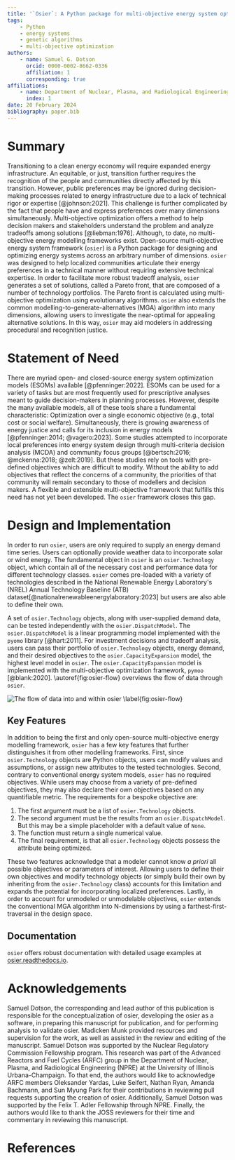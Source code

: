 ```yaml
---
title: '`Osier`: A Python package for multi-objective energy system optimization'
tags:
    - Python
    - energy systems
    - genetic algorithms
    - multi-objective optimization
authors:
    - name: Samuel G. Dotson
      orcid: 0000-0002-8662-0336
      affiliation: 1 
      corresponding: true
affiliations:
    - name: Department of Nuclear, Plasma, and Radiological Engineering, University of Illinois Urbana-Champaign, USA
      index: 1
date: 20 February 2024
bibliography: paper.bib
---
```


# Summary
Transitioning to a clean energy economy will require expanded energy
infrastructure. An equitable, or just, transition further requires the
recognition of the people and communities directly affected by this transition.
However, public preferences may be ignored during decision-making processes
related to energy infrastructure due to a lack of technical rigor or expertise
[@johnson:2021]. This challenge is further complicated by the fact that people
have and express preferences over many dimensions simultaneously.
Multi-objective optimization offers a method to help decision makers and
stakeholders understand the problem and analyze tradeoffs among solutions
[@liebman:1976]. Although, to date, no multi-objective energy modelling
frameworks exist. Open-source multi-objective energy system framework (`osier`)
is a Python package for designing and optimizing energy systems across an
arbitrary number of dimensions. `osier` was designed to help localized
communities articulate their energy preferences in a technical manner without
requiring extensive technical expertise. In order to facilitate more robust
tradeoff analysis, `osier` generates a set of solutions, called a
Pareto front, that are composed of a number of technology portfolios. The Pareto front is calculated using multi-objective optimization using evolutionary algorithms.
`osier` also extends the common
modelling-to-generate-alternatives (MGA) algorithm into many dimensions,
allowing users to investigate the near-optimal for appealing alternative
solutions. In this way, `osier` may aid modelers in addressing procedural and
recognition justice.

# Statement of Need
There are myriad open- and closed-source energy system optimization models
(ESOMs) available [@pfenninger:2022]. ESOMs can be used for a variety of tasks
but are most frequently used for prescriptive analyses meant to guide
decision-makers in planning processes. However, despite the many available
models, all of these tools share a fundamental characteristic: Optimization over
a single economic objective (e.g., total cost or social welfare).
Simultaneously, there is growing awareness of energy justice and calls for its
inclusion in energy models [@pfenninger:2014; @vagero:2023]. Some studies
attempted to incorporate local preferences into energy system design through
multi-criteria decision analysis (MCDA) and community focus groups
[@bertsch:2016; @mckenna:2018; @zelt:2019]. But these studies rely on tools with
pre-defined objectives which are difficult to modify. Without the ability to add
objectives that reflect the concerns of a community, the priorities of that
community will remain secondary to those of modellers and decision
makers. A flexible and extensible multi-objective framework that fulfills this
need has not yet been developed. The `osier` framework closes this gap.

# Design and Implementation
In order to run `osier`, users are only required to supply an energy demand time
series. Users can optionally provide weather data to incorporate solar or wind
energy. The fundamental object in `osier` is an `osier.Technology` object, which
contain all of the necessary cost and performance data for different technology
classes. `osier` comes pre-loaded with a variety of technologies described in
the National Renewable Energy Laboratory's (NREL) Annual Technology Baseline
(ATB) dataset[@nationalrenewableenergylaboratory:2023] but users are also able
to define their own.

A set of `osier.Technology` objects, along with user-supplied demand data, can
be tested independently with the `osier.DispatchModel`. The
`osier.DispatchModel` is a linear programming model implemented with the `pyomo`
library [@hart:2011]. For investment decisions and tradeoff analysis, users can
pass their portfolio of `osier.Technology` objects, energy demand, and their
desired objectives to the `osier.CapacityExpansion` model, the highest level
model in `osier`. The `osier.CapacityExpansion` model is implemented with the
multi-objective optimization framework, `pymoo` [@blank:2020].
\autoref{fig:osier-flow} overviews the flow of data through `osier`.

![The flow of data into and within `osier`
\label{fig:osier-flow}](osier_flow.png)

## Key Features
In addition to being the first and only open-source multi-objective energy
modelling framework, `osier` has a few key features that further distinguishes
it from other modelling frameworks. First, since `osier.Technology` objects are
Python objects, users can modify values and assumptions, or assign new
attributes to the tested technologies. Second, contrary to conventional energy
system models, `osier` has no required objectives. While users may choose from a
variety of pre-defined objectives, they may also declare their own objectives
based on any quantifiable metric. The requirements for a bespoke objective are: 

1. The first argument must be a list of `osier.Technology` objects.
2. The second argument must be the results from an `osier.DispatchModel`. But
   this may be a simple placeholder with a default value of `None`.
3. The function must return a single numerical value.
4. The final requirement, is that all `osier.Technology` objects
   possess the attribute being optimized.

These two features acknowledge that a modeler cannot know *a priori* all
possible objectives or parameters of interest. Allowing users to define their
own objectives and modify technology objects (or simply build their own by
inheriting from the `osier.Technology` class) accounts for this limitation and
expands the potential for incorporating localized preferences. Lastly, in order
to account for unmodeled or unmodelable objectives, `osier` extends the
conventional MGA algorithm into N-dimensions by using a farthest-first-traversal
in the design space.

## Documentation

`osier` offers robust documentation with detailed usage examples at
[osier.readthedocs.io](https://osier.readthedocs.io).

# Acknowledgements

Samuel Dotson, the corresponding and lead author of this publication is responsible 
for the conceptualization of osier, developing the osier as a software, in preparing 
this manuscript for publication, and for performing analysis to validate osier. 
Madicken Munk provided resources and supervision for the work, as well as assisted 
in the review and editing of the manuscript. Samuel Dotson was supported 
by the Nuclear Regulatory Commission Fellowship
program. This research was part of the Advanced Reactors and Fuel Cycles (ARFC)
group in the Department of Nuclear, Plasma, and Radiological Engineering (NPRE)
at the University of 
Illinois Urbana-Champaign. To that end, the authors would like to acknowledge ARFC 
members Oleksander Yardas, Luke Seifert, Nathan Ryan, Amanda Bachmann, 
and Sun Myung Park for their contributions in reviewing pull requests 
supporting the creation of osier. 
Additionally, Samuel Dotson was
supported by the Felix T. Adler Fellowship through NPRE. 
Finally, the authors would like to thank the JOSS reviewers for their time 
and commentary in reviewing this manuscript. 

# References



